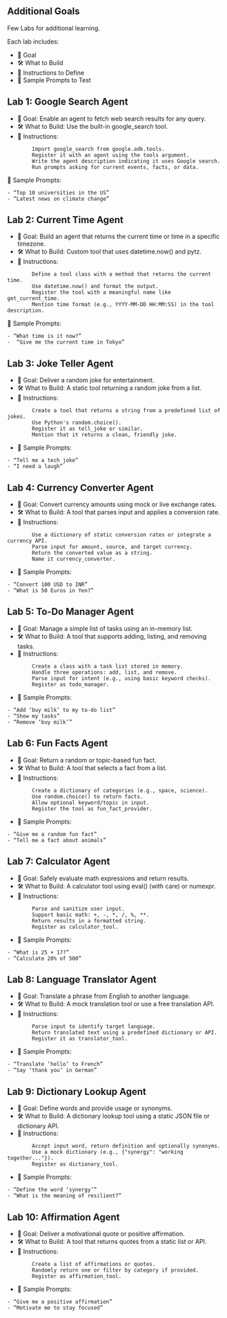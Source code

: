 ## Additional Goals 
Few Labs for additional learning. 

Each lab includes:
- 🎯 Goal
- 🛠️ What to Build
- 🔧 Instructions to Define
- 💬 Sample Prompts to Test

## Lab 1: Google Search Agent
- 🎯 Goal: Enable an agent to fetch web search results for any query.
- 🛠️ What to Build: Use the built-in google_search tool.
- 🔧 Instructions:
```
        Import google_search from google.adk.tools.
        Register it with an agent using the tools argument.
        Write the agent description indicating it uses Google search.
        Run prompts asking for current events, facts, or data.
```
💬 Sample Prompts:
```
- “Top 10 universities in the US”
- “Latest news on climate change”
```

## Lab 2: Current Time Agent
- 🎯 Goal: Build an agent that returns the current time or time in a specific timezone.
- 🛠️ What to Build: Custom tool that uses datetime.now() and pytz.
- 🔧 Instructions:
```
        Define a tool class with a method that returns the current time.
        Use datetime.now() and format the output.
        Register the tool with a meaningful name like get_current_time.
        Mention time format (e.g., YYYY-MM-DD HH:MM:SS) in the tool description.
```
💬 Sample Prompts:
```
- “What time is it now?”
-  “Give me the current time in Tokyo”
```

## Lab 3: Joke Teller Agent
- 🎯 Goal: Deliver a random joke for entertainment.
- 🛠️ What to Build: A static tool returning a random joke from a list.
- 🔧 Instructions:
```
        Create a tool that returns a string from a predefined list of jokes.
        Use Python's random.choice().
        Register it as tell_joke or similar.
        Mention that it returns a clean, friendly joke.
```
- 💬 Sample Prompts:
```
- “Tell me a tech joke”
- “I need a laugh”
```

## Lab 4: Currency Converter Agent
- 🎯 Goal: Convert currency amounts using mock or live exchange rates.
- 🛠️ What to Build: A tool that parses input and applies a conversion rate.
- 🔧 Instructions:
```
        Use a dictionary of static conversion rates or integrate a currency API.
        Parse input for amount, source, and target currency.
        Return the converted value as a string.
        Name it currency_converter.
```
- 💬 Sample Prompts:
```
- “Convert 100 USD to INR”
- “What is 50 Euros in Yen?”
```

## Lab 5: To-Do Manager Agent
- 🎯 Goal: Manage a simple list of tasks using an in-memory list.
- 🛠️ What to Build: A tool that supports adding, listing, and removing tasks.
- 🔧 Instructions:
```
        Create a class with a task list stored in memory.
        Handle three operations: add, list, and remove.
        Parse input for intent (e.g., using basic keyword checks).
        Register as todo_manager.
```
- 💬 Sample Prompts:
```
- “Add ‘buy milk’ to my to-do list”
- “Show my tasks”
- “Remove ‘buy milk’”
```

## Lab 6: Fun Facts Agent
- 🎯 Goal: Return a random or topic-based fun fact.
- 🛠️ What to Build: A tool that selects a fact from a list.
- 🔧 Instructions:
```
        Create a dictionary of categories (e.g., space, science).
        Use random.choice() to return facts.
        Allow optional keyword/topic in input.
        Register the tool as fun_fact_provider.
```
- 💬 Sample Prompts:
```
- “Give me a random fun fact”
- “Tell me a fact about animals”
```

## Lab 7: Calculator Agent
- 🎯 Goal: Safely evaluate math expressions and return results.
- 🛠️ What to Build: A calculator tool using eval() (with care) or numexpr.
- 🔧 Instructions:
```
        Parse and sanitize user input.
        Support basic math: +, -, *, /, %, **.
        Return results in a formatted string.
        Register as calculator_tool.
```
- 💬 Sample Prompts:
```
- “What is 25 + 17?”
- “Calculate 20% of 500”
```
## Lab 8: Language Translator Agent
- 🎯 Goal: Translate a phrase from English to another language.
- 🛠️ What to Build: A mock translation tool or use a free translation API.
- 🔧 Instructions:
```
        Parse input to identify target language.
        Return translated text using a predefined dictionary or API.
        Register it as translator_tool.
```
- 💬 Sample Prompts:
```
- “Translate ‘hello’ to French”
- “Say ‘thank you’ in German”
```

## Lab 9: Dictionary Lookup Agent
- 🎯 Goal: Define words and provide usage or synonyms.
- 🛠️ What to Build: A dictionary lookup tool using a static JSON file or dictionary API.
- 🔧 Instructions:
```
        Accept input word, return definition and optionally synonyms.
        Use a mock dictionary (e.g., {"synergy": "working together..."}).
        Register as dictionary_tool.
```
- 💬 Sample Prompts:
```
- “Define the word ‘synergy’”
- “What is the meaning of resilient?”
```
## Lab 10: Affirmation Agent
- 🎯 Goal: Deliver a motivational quote or positive affirmation.
- 🛠️ What to Build: A tool that returns quotes from a static list or API.
- 🔧 Instructions:
```
        Create a list of affirmations or quotes.
        Randomly return one or filter by category if provided.
        Register as affirmation_tool.
```
- 💬 Sample Prompts:
```
- “Give me a positive affirmation”
- “Motivate me to stay focused”
```
